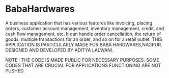 # BabaHardwares
A business application that has various features like invoicing, placing orders, customer
account management, inventory management, credit, and cash flow management, etc. It can handle order
cancellation, the return of goods, multiple transactions for an order, and so on for a retail outlet.
THIS APPLICATION IS PARTICULARLY MADE FOR BABA HARDWARES,NAGPUR.
DESIGNED AND DEVELOPED BY ADITYA LALWANI. 

NOTE : THE CODE IS MADE PUBLIC FOR NECESSARY PURPOSES. SOME CODES THAT ARE CRUCIAL FOR APPLICATIONS FUNCTIONING ARE NOT PUSHED.
